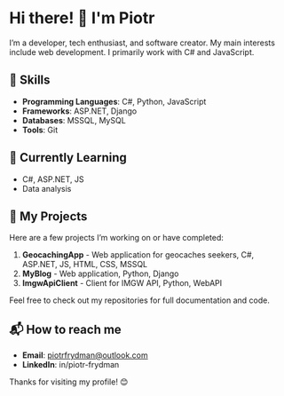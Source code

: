 # Hi there! 👋 I'm Piotr

I’m a developer, tech enthusiast, and software creator. My main interests include web development. I primarily work with C# and JavaScript.

## 🚀 Skills

- **Programming Languages**: C#, Python, JavaScript
- **Frameworks**: ASP.NET, Django
- **Databases**: MSSQL, MySQL
- **Tools**: Git

## 🌱 Currently Learning

- C#, ASP.NET, JS
- Data analysis

## 🔧 My Projects

Here are a few projects I’m working on or have completed:

1. **GeocachingApp** - Web application for geocaches seekers, C#, ASP.NET, JS, HTML, CSS, MSSQL
2. **MyBlog** - Web application, Python, Django
3. **ImgwApiClient** - Client for IMGW API, Python, WebAPI

Feel free to check out my repositories for full documentation and code.

## 📬 How to reach me

- **Email**: piotrfrydman@outlook.com
- **LinkedIn**: in/piotr-frydman

Thanks for visiting my profile! 😊
